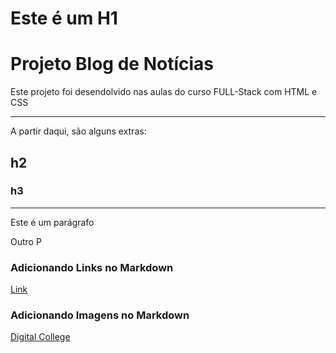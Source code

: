 <h1>Este é um H1<h1>

# Projeto Blog de Notícias 

Este projeto foi desendolvido nas aulas do curso FULL-Stack com HTML e CSS

-------
A partir daqui, são alguns extras:

## h2

### h3

-----

Este é um parágrafo

Outro P

### Adicionando Links no Markdown 

[Link](https://google.com.br)

### Adicionando Imagens no Markdown

[Digital College](https://www.google.com/url?sa=i&url=https%3A%2F%2Fwww.sympla.com.br%2Fprodutor%2Fdigitalcollegebr&psig=AOvVaw3MbbT2jfFseAozSnW3r5Pd&ust=1753022631165000&source=images&cd=vfe&opi=89978449&ved=0CBUQjRxqFwoTCMiFwMSUyY4DFQAAAAAdAAAAABAE)